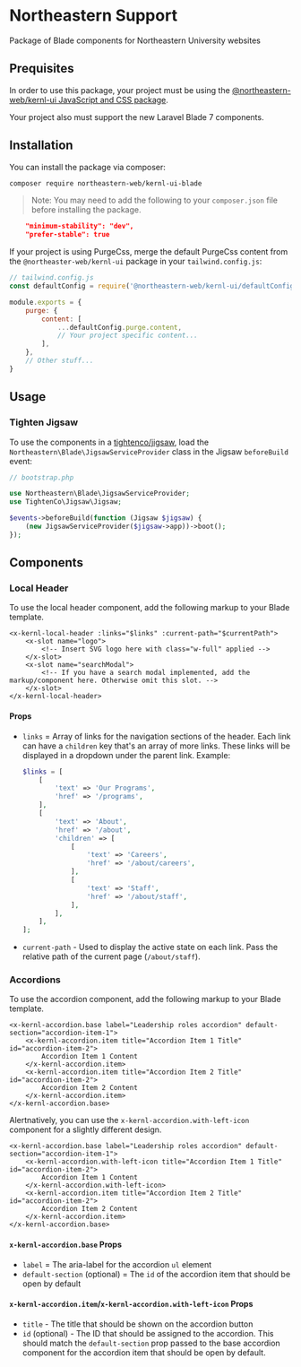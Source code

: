 # Northeastern Support

Package of Blade components for Northeastern University websites

## Prequisites

In order to use this package, your project must be using the [@northeastern-web/kernl-ui JavaScript and CSS package](https://npmjs.com/package/@northeastern-web/kernl-ui).

Your project also must support the new Laravel Blade 7 components.

## Installation

You can install the package via composer:

```bash
composer require northeastern-web/kernl-ui-blade
```

> Note: You may need to add the following to your `composer.json` file before installing the package.

```json
    "minimum-stability": "dev",
    "prefer-stable": true
```

If your project is using PurgeCss, merge the default PurgeCss content from the `@northeaster-web/kernl-ui` package in your `tailwind.config.js`:

```js
// tailwind.config.js
const defaultConfig = require('@northeastern-web/kernl-ui/defaultConfig');

module.exports = {
    purge: {
        content: [
            ...defaultConfig.purge.content,
            // Your project specific content...
        ],
    },
    // Other stuff...
}
```

## Usage

### Tighten Jigsaw

To use the components in a [tightenco/jigsaw](https://jigsaw.tighten.co), load the `Northeastern\Blade\JigsawServiceProvider` class in the Jigsaw `beforeBuild` event:

```php
// bootstrap.php

use Northeastern\Blade\JigsawServiceProvider;
use TightenCo\Jigsaw\Jigsaw;

$events->beforeBuild(function (Jigsaw $jigsaw) {
    (new JigsawServiceProvider($jigsaw->app))->boot();
});
```

## Components

### Local Header

To use the local header component, add the following markup to your Blade template.

```blade
<x-kernl-local-header :links="$links" :current-path="$currentPath">
    <x-slot name="logo">
        <!-- Insert SVG logo here with class="w-full" applied -->
    </x-slot>
    <x-slot name="searchModal">
        <!-- If you have a search modal implemented, add the markup/component here. Otherwise omit this slot. -->
    </x-slot>
</x-kernl-local-header>
```

#### Props

- `links` = Array of links for the navigation sections of the header. Each link can have a `children` key that's an array of more links. These links will be displayed in a dropdown under the parent link. Example:
    ```php
    $links = [
        [
            'text' => 'Our Programs',
            'href' => '/programs',
        ],
        [
            'text' => 'About',
            'href' => '/about',
            'children' => [
                [
                    'text' => 'Careers',
                    'href' => '/about/careers',
                ],
                [
                    'text' => 'Staff',
                    'href' => '/about/staff',
                ],
            ],
        ],
    ];
    ```
- `current-path` - Used to display the active state on each link. Pass the relative path of the current page (`/about/staff`).

### Accordions

To use the accordion component, add the following markup to your Blade template.

```blade
<x-kernl-accordion.base label="Leadership roles accordion" default-section="accordion-item-1">
    <x-kernl-accordion.item title="Accordion Item 1 Title" id="accordion-item-2">
        Accordion Item 1 Content
    </x-kernl-accordion.item>
    <x-kernl-accordion.item title="Accordion Item 2 Title" id="accordion-item-2">
        Accordion Item 2 Content
    </x-kernl-accordion.item>
</x-kernl-accordion.base>
```

Alertnatively, you can use the `x-kernl-accordion.with-left-icon` component for a slightly different design.

```blade
<x-kernl-accordion.base label="Leadership roles accordion" default-section="accordion-item-1">
    <x-kernl-accordion.with-left-icon title="Accordion Item 1 Title" id="accordion-item-2">
        Accordion Item 1 Content
    </x-kernl-accordion.with-left-icon>
    <x-kernl-accordion.item title="Accordion Item 2 Title" id="accordion-item-2">
        Accordion Item 2 Content
    </x-kernl-accordion.item>
</x-kernl-accordion.base>
```

#### `x-kernl-accordion.base` Props

- `label` = The aria-label for the accordion `ul` element
- `default-section` (optional) = The `id` of the accordion item that should be open by default

#### `x-kernl-accordion.item`/`x-kernl-accordion.with-left-icon` Props

- `title` - The title that should be shown on the accordion button
- `id` (optional) - The ID that should be assigned to the accordion. This should match the `default-section` prop passed to the base accordion component for the accordion item that should be open by default.

